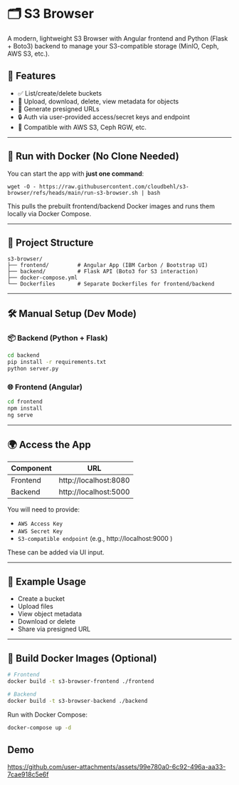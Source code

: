 # 🗂️ S3 Browser

A modern, lightweight S3 Browser with Angular frontend and Python (Flask + Boto3) backend to manage your S3-compatible storage (MinIO, Ceph, AWS S3, etc.).

## 🚀 Features

- ✅ List/create/delete buckets
- 📁 Upload, download, delete, view metadata for objects
- 🔗 Generate presigned URLs
- 🔒 Auth via user-provided access/secret keys and endpoint
- 🧩 Compatible with AWS S3, Ceph RGW, etc.

---

## 🐳 Run with Docker (No Clone Needed)

You can start the app with **just one command**:

```
wget -O - https://raw.githubusercontent.com/cloudbehl/s3-browser/refs/heads/main/run-s3-browser.sh | bash
```

This pulls the prebuilt frontend/backend Docker images and runs them locally via Docker Compose.

---

## 🧱 Project Structure

```text
s3-browser/
├── frontend/         # Angular App (IBM Carbon / Bootstrap UI)
├── backend/          # Flask API (Boto3 for S3 interaction)
├── docker-compose.yml
└── Dockerfiles       # Separate Dockerfiles for frontend/backend
```

---

## 🛠️ Manual Setup (Dev Mode)

### 📦 Backend (Python + Flask)

```bash
cd backend
pip install -r requirements.txt
python server.py
```

### 🌐 Frontend (Angular)

```bash
cd frontend
npm install
ng serve
```

---

## 🌍 Access the App

| Component | URL                    |
|----------|------------------------|
| Frontend | http://localhost:8080       |
| Backend  | http://localhost:5000  |

You will need to provide:
- `AWS Access Key`
- `AWS Secret Key`
- `S3-compatible endpoint` (e.g., http://localhost:9000 )

These can be added via UI input.

---

## 🧪 Example Usage

- Create a bucket
- Upload files
- View object metadata
- Download or delete
- Share via presigned URL

---

## 🧰 Build Docker Images (Optional)

```bash
# Frontend
docker build -t s3-browser-frontend ./frontend

# Backend
docker build -t s3-browser-backend ./backend
```

Run with Docker Compose:

```bash
docker-compose up -d
```


## Demo
https://github.com/user-attachments/assets/99e780a0-6c92-496a-aa33-7cae918c5e6f


